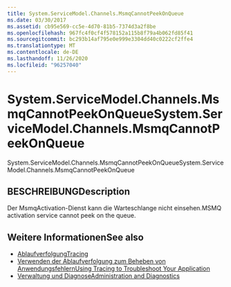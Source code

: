 ```yaml
---
title: System.ServiceModel.Channels.MsmqCannotPeekOnQueue
ms.date: 03/30/2017
ms.assetid: cb95e569-cc5e-4d70-81b5-7374d3a2f8be
ms.openlocfilehash: 967fc4f0cf4f578152a115b8f79a4b062fd85f41
ms.sourcegitcommit: bc293b14af795e0e999e3304dd40c0222cf2ffe4
ms.translationtype: MT
ms.contentlocale: de-DE
ms.lasthandoff: 11/26/2020
ms.locfileid: "96257040"
---
```

# <a name="systemservicemodelchannelsmsmqcannotpeekonqueue"></a><span data-ttu-id="568a2-102">System.ServiceModel.Channels.MsmqCannotPeekOnQueue</span><span class="sxs-lookup"><span data-stu-id="568a2-102">System.ServiceModel.Channels.MsmqCannotPeekOnQueue</span></span>

<span data-ttu-id="568a2-103">System.ServiceModel.Channels.MsmqCannotPeekOnQueue</span><span class="sxs-lookup"><span data-stu-id="568a2-103">System.ServiceModel.Channels.MsmqCannotPeekOnQueue</span></span>  
  
## <a name="description"></a><span data-ttu-id="568a2-104">BESCHREIBUNG</span><span class="sxs-lookup"><span data-stu-id="568a2-104">Description</span></span>  

 <span data-ttu-id="568a2-105">Der MsmqActivation-Dienst kann die Warteschlange nicht einsehen.</span><span class="sxs-lookup"><span data-stu-id="568a2-105">MSMQ activation service cannot peek on the queue.</span></span>  
  
## <a name="see-also"></a><span data-ttu-id="568a2-106">Weitere Informationen</span><span class="sxs-lookup"><span data-stu-id="568a2-106">See also</span></span>

- [<span data-ttu-id="568a2-107">Ablaufverfolgung</span><span class="sxs-lookup"><span data-stu-id="568a2-107">Tracing</span></span>](index.md)
- [<span data-ttu-id="568a2-108">Verwenden der Ablaufverfolgung zum Beheben von Anwendungsfehlern</span><span class="sxs-lookup"><span data-stu-id="568a2-108">Using Tracing to Troubleshoot Your Application</span></span>](using-tracing-to-troubleshoot-your-application.md)
- [<span data-ttu-id="568a2-109">Verwaltung und Diagnose</span><span class="sxs-lookup"><span data-stu-id="568a2-109">Administration and Diagnostics</span></span>](../index.md)
